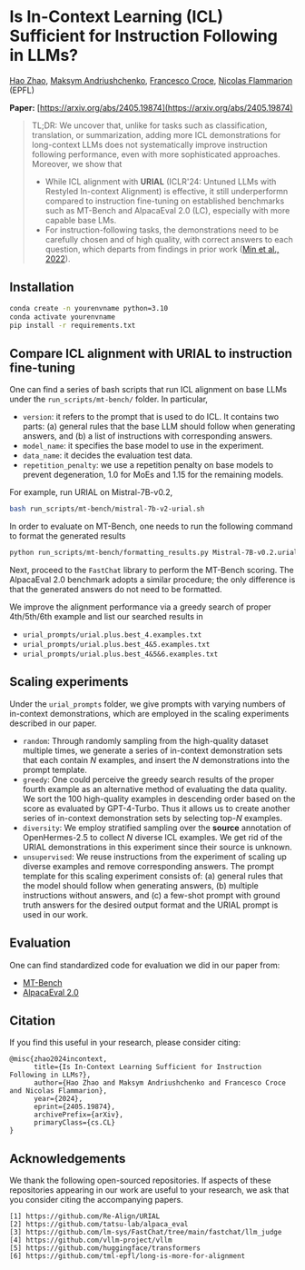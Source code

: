 # Is In-Context Learning (ICL) Sufficient for Instruction Following in LLMs?

<a href="https://marcelluszhao.github.io/">Hao Zhao</a>, <a href="https://www.andriushchenko.me/">Maksym Andriushchenko</a>, <a href="https://scholar.google.com/citations?user=laq9cq0AAAAJ&hl=zh-CN">Francesco Croce</a>, <a href="https://people.epfl.ch/nicolas.flammarion">Nicolas Flammarion</a> (EPFL)

**Paper:** [https://arxiv.org/abs/2405.19874](https://arxiv.org/abs/2405.19874)

> TL;DR: We uncover that, unlike for tasks such as classification, translation, or summarization, adding more ICL demonstrations for long-context LLMs does not systematically improve instruction following performance, even with more sophisticated approaches. Moreover, we show that
> - While ICL alignment with **URIAL** (ICLR'24: Untuned LLMs with Restyled In-context Alignment) is effective, it still underperformn compared to instruction fine-tuning on established benchmarks such as MT-Bench and AlpacaEval 2.0 (LC), especially with more capable base LMs.
> - For instruction-following tasks, the demonstrations need to be carefully chosen and of high quality, with correct answers to each question, which departs from findings in prior work (<a href="https://arxiv.org/abs/2202.12837">Min et al., 2022</a>).

## Installation

```bash
conda create -n yourenvname python=3.10
conda activate yourenvname
pip install -r requirements.txt
```

## Compare ICL alignment with URIAL to instruction fine-tuning

One can find a series of bash scripts that run ICL alignment on base LLMs under the `run_scripts/mt-bench/` folder. In particular,

- `version`: it refers to the prompt that is used to do ICL. It contains two parts: (a) general rules that the base LLM should follow when generating answers, and (b) a list of instructions with corresponding answers.
- `model_name`: it specifies the base model to use in the experiment.
- `data_name`: it decides the evaluation test data.
- `repetition_penalty`: we use a repetition penalty on base models to prevent degeneration, 1.0 for MoEs and 1.15 for the remaining models.

For example, run URIAL on Mistral-7B-v0.2,
```bash  
bash run_scripts/mt-bench/mistral-7b-v2-urial.sh
```

In order to evaluate on MT-Bench, one needs to run the following command to format the generated results
```bash
python run_scripts/mt-bench/formatting_results.py Mistral-7B-v0.2.urial-vllm
```

Next, proceed to the `FastChat` library to perform the MT-Bench scoring. The AlpacaEval 2.0 benchmark adopts a similar procedure; the only difference is that the generated answers do not need to be formatted.

We improve the alignment performance via a greedy search of proper 4th/5th/6th example and list our searched results in
- `urial_prompts/urial.plus.best_4.examples.txt`
- `urial_prompts/urial.plus.best_4&5.examples.txt`
- `urial_prompts/urial.plus.best_4&5&6.examples.txt`

## Scaling experiments

Under the `urial_prompts` folder, we give prompts with varying numbers of in-context demonstrations, which are employed in the scaling experiments described in our paper.

- `random`: Through randomly sampling from the high-quality dataset multiple times, we generate a series of in-context demonstration sets that each contain $N$ examples, and insert the $N$ demonstrations into the prompt template.
- `greedy`: One could perceive the greedy search results of the proper fourth example as an alternative method of evaluating the data quality. We sort the 100 high-quality examples in descending order based on the score as evaluated by GPT-4-Turbo. Thus it allows us to create another series of in-context demonstration sets by selecting top-$N$ examples.
- `diversity`: We employ stratified sampling over the **source** annotation of OpenHermes-2.5 to collect $N$ diverse ICL examples. We get rid of the URIAL demonstrations in this experiment since their source is unknown.
- `unsupervised`: We reuse instructions from the experiment of scaling up diverse examples and remove corresponding answers. The prompt template for this scaling experiment consists of: (a) general rules that the model should follow when generating answers, (b) multiple instructions without answers, and (c) a few-shot prompt with ground truth answers for the desired output format and the URIAL prompt is used in our work.

## Evaluation 

One can find standardized code for evaluation we did in our paper from:
- <a href="https://github.com/lm-sys/FastChat/tree/main/fastchat/llm_judge">MT-Bench</a>
- <a href="https://github.com/tatsu-lab/alpaca_eval">AlpacaEval 2.0</a>

## Citation

If you find this useful in your research, please consider citing:

```
@misc{zhao2024incontext,
      title={Is In-Context Learning Sufficient for Instruction Following in LLMs?}, 
      author={Hao Zhao and Maksym Andriushchenko and Francesco Croce and Nicolas Flammarion},
      year={2024},
      eprint={2405.19874},
      archivePrefix={arXiv},
      primaryClass={cs.CL}
}
```

## Acknowledgements

We thank the following open-sourced repositories. If aspects of these repositories appearing in our work are useful to your research, we ask that you consider citing the accompanying papers.

    [1] https://github.com/Re-Align/URIAL
    [2] https://github.com/tatsu-lab/alpaca_eval
    [3] https://github.com/lm-sys/FastChat/tree/main/fastchat/llm_judge
    [4] https://github.com/vllm-project/vllm
    [5] https://github.com/huggingface/transformers
    [6] https://github.com/tml-epfl/long-is-more-for-alignment
